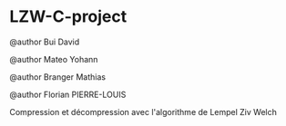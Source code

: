 # LZW-C-project

@author Bui David

@author Mateo Yohann

@author Branger Mathias

@author Florian PIERRE-LOUIS


Compression et décompression avec l'algorithme de Lempel Ziv Welch



